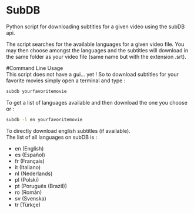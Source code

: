 # SubDB  
Python script for downloading subtitles for a given video using the subDB api.  
  
The script searches for the available languages for a given video file. You may then choose amongst the languages and the subtitles will download in the same folder as your video file (same name but with the extension .srt).

#Command Line Usage  
This script does not have a gui... yet ! So to download subtitles for your favorite movies simply open a terminal and type :  
```bash
subdb yourfavoritemovie  
```
To get a list of languages available and then download the one you choose or :
```bash
subdb -l en yourfavoritemovie  
```
To directly download english subtitles (if available).  
The list of all languages on subDB is : 
* en (English)
* es (Español)
* fr (Français)
* it (Italiano)
* nl (Nederlands)
* pl (Polski)
* pt (Poruguês (Brazil))
* ro (Român)
* sv (Svenska)
* tr (Türkçe)
